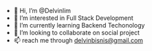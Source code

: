 - 👋 Hi, I’m @Delvinlim
- 👀 I’m interested in Full Stack Development
- 🌱 I’m currently learning Backend Techonology
- 💞️ I’m looking to collaborate on social project
- 📫 reach me through delvinbisnis@gmail.com
